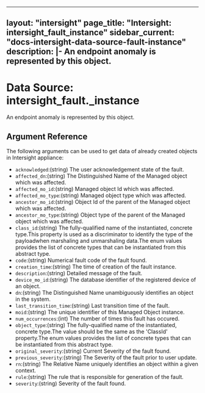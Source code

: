 
---
layout: "intersight"
page_title: "Intersight: intersight_fault_instance"
sidebar_current: "docs-intersight-data-source-fault-instance"
description: |-
An endpoint anomaly is represented by this object.
---

# Data Source: intersight_fault._instance
An endpoint anomaly is represented by this object.
## Argument Reference
The following arguments can be used to get data of already created objects in Intersight appliance:
* `acknowledged`:(string) The user acknowledgement state of the fault. 
* `affected_dn`:(string) The Distinguished Name of the Managed object which was affected. 
* `affected_mo_id`:(string) Managed object Id which was affected. 
* `affected_mo_type`:(string) Managed object type which was affected. 
* `ancestor_mo_id`:(string) Object Id of the parent of the Managed object which was affected. 
* `ancestor_mo_type`:(string) Object type of the parent of the Managed object which was affected. 
* `class_id`:(string) The fully-qualified name of the instantiated, concrete type.This property is used as a discriminator to identify the type of the payloadwhen marshaling and unmarshaling data.The enum values provides the list of concrete types that can be instantiated from this abstract type. 
* `code`:(string) Numerical fault code of the fault found. 
* `creation_time`:(string) The time of creation of the fault instance. 
* `description`:(string) Detailed message of the fault. 
* `device_mo_id`:(string) The database identifier of the registered device of an object. 
* `dn`:(string) The Distinguished Name unambiguously identifies an object in the system. 
* `last_transition_time`:(string) Last transition time of the fault. 
* `moid`:(string) The unique identifier of this Managed Object instance. 
* `num_occurrences`:(int) The number of times this fault has occured. 
* `object_type`:(string) The fully-qualified name of the instantiated, concrete type.The value should be the same as the 'ClassId' property.The enum values provides the list of concrete types that can be instantiated from this abstract type. 
* `original_severity`:(string) Current Severity of the fault found. 
* `previous_severity`:(string) The Severity of the fault prior to user update. 
* `rn`:(string) The Relative Name uniquely identifies an object within a given context. 
* `rule`:(string) The rule that is responsible for generation of the fault. 
* `severity`:(string) Severity of the fault found. 
